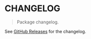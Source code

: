 # CHANGELOG

> Package changelog.

See [GitHub Releases](https://github.com/stdlib-js/blas-ext-base-drev/releases) for the changelog.
